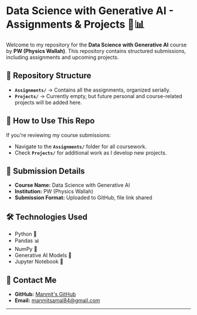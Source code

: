 # Data Science with Generative AI - Assignments & Projects 🚀📊

Welcome to my repository for the **Data Science with Generative AI** course by **PW (Physics Wallah)**. This repository contains structured submissions, including assignments and upcoming projects.

## 📂 Repository Structure
- **`Assignments/`** → Contains all the assignments, organized serially.
- **`Projects/`** → Currently empty, but future personal and course-related projects will be added here.

## 🚀 How to Use This Repo
If you're reviewing my course submissions:
- Navigate to the **`Assignments/`** folder for all coursework.
- Check **`Projects/`** for additional work as I develop new projects.

## 🔗 Submission Details
- **Course Name:** Data Science with Generative AI  
- **Institution:** PW (Physics Wallah)  
- **Submission Format:** Uploaded to GitHub, file link shared  

## 🛠 Technologies Used
- Python 🐍
- Pandas 📊
- NumPy 🔢
- Generative AI Models 🤖
- Jupyter Notebook 📒

## 📧 Contact Me
- **GitHub:** [Manmit's GitHub](https://github.com/manmit-s)  
- **Email:** [manmitsamal84@gmail.com](mailto:manmitsamal84@gmail.com)

---

